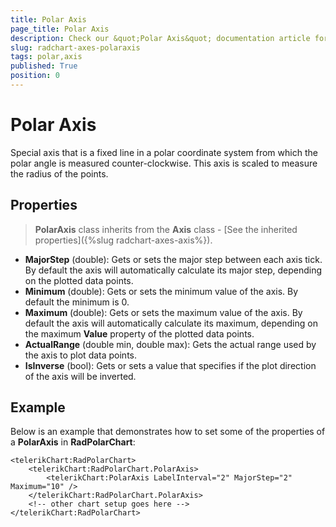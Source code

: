 ```yaml
---
title: Polar Axis
page_title: Polar Axis
description: Check our &quot;Polar Axis&quot; documentation article for RadChart for UWP control.
slug: radchart-axes-polaraxis
tags: polar,axis
published: True
position: 0
---
```


# Polar Axis

Special axis that is a fixed line in a polar coordinate system from which the polar angle is measured counter-clockwise. This axis is scaled to measure the radius of the points.

## Properties

>**PolarAxis** class inherits from the **Axis** class -
[See the inherited properties]({%slug radchart-axes-axis%}).

* **MajorStep** (double): Gets or sets the major step between each axis tick. By default the axis will automatically calculate its major step, depending on the plotted data points.
* **Minimum** (double): Gets or sets the minimum value of the axis. By default the minimum is 0.
* **Maximum** (double): Gets or sets the maximum value of the axis. By default the axis will automatically calculate its maximum, depending on the maximum **Value** property of the plotted data points.
* **ActualRange** (double min, double max): Gets the actual range used by the axis to plot data points.
* **IsInverse** (bool): Gets or sets a value that specifies if the plot direction of the axis will be inverted.

## Example

Below is an example that demonstrates how to set some of the properties of a **PolarAxis** in **RadPolarChart**:

	<telerikChart:RadPolarChart>
		<telerikChart:RadPolarChart.PolarAxis>
			<telerikChart:PolarAxis LabelInterval="2" MajorStep="2" Maximum="10" />
		</telerikChart:RadPolarChart.PolarAxis>
		<!-- other chart setup goes here -->
	</telerikChart:RadPolarChart>
